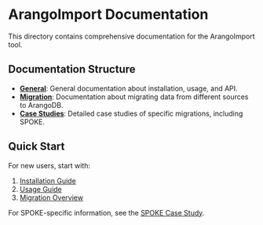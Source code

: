 # ArangoImport Documentation

This directory contains comprehensive documentation for the ArangoImport tool.

## Documentation Structure

- **[General](./general/)**: General documentation about installation, usage, and API.
- **[Migration](./migration/)**: Documentation about migrating data from different sources to ArangoDB.
- **[Case Studies](./case_studies/)**: Detailed case studies of specific migrations, including SPOKE.

## Quick Start

For new users, start with:

1. [Installation Guide](./general/installation.md)
2. [Usage Guide](./general/usage.md)
3. [Migration Overview](./migration/overview.md)

For SPOKE-specific information, see the [SPOKE Case Study](./case_studies/spoke/).
